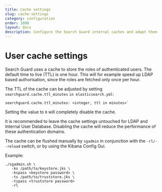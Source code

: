 ```yaml
---
title: Cache settings
slug: cache-settings
category: configuration
order: 1000
layout: docs
description: Configure the Search Guard internal caches and adapt them to your needs.
---
```

<!---
Copryight 2017 floragunn GmbH
-->
# User cache settings

Search Guard uses a cache to store the roles of authenticated users. The default time to live (TTL) is one hour. This will for example speed up LDAP based authorisation, since the roles are fetched only once per hour.

The TTL of the cache can be adjusted by setting `searchguard.cache.ttl_minutes` `in elasticsearch.yml`:

```
searchguard.cache.ttl_minutes: <integer, ttl in minutes>`
```

Setting the value to `0` will completely disable the cache.

It is recommended to leave the cache settings untouched for LDAP and Internal User Database. Disabling the cache will reduce the performance of these authentication domains.

The cache can be flushed manually by `sgadmin` in conjunction with the `-rl/--reload` switch, or by using the Kibana Config Gui.

Example:

```
./sgadmin.sh \
   -ks /path/to/keystore.jks \
   -kspass <keystore password> \
   -ts /path/to/truststore.jks \
   -tspass <truststore password>
   -rl
```

